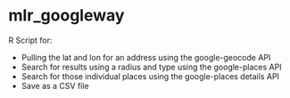 # mlr_googleway

R Script for:
- Pulling the lat and lon for an address using the google-geocode API
- Search for results using a radius and type using the google-places API 
- Search for those individual places using the google-places details API
- Save as a CSV file
